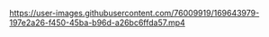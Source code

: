 

https://user-images.githubusercontent.com/76009919/169643979-197e2a26-f450-45ba-b96d-a26bc6ffda57.mp4

